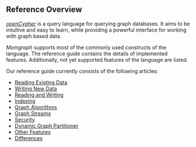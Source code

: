 ## Reference Overview

[*openCypher*](http://www.opencypher.org/) is a query language for querying
graph databases. It aims to be intuitive and easy to learn, while
providing a powerful interface for working with graph based data.

*Memgraph* supports most of the commonly used constructs of the language. The
reference guide contains the details of implemented features. Additionally,
not yet supported features of the language are listed.

Our reference guide currently consists of the following articles:

  * [Reading Existing Data](02_reading-existing-data.md)
  * [Writing New Data](03_writing-new-data.md)
  * [Reading and Writing](04_reading-and-writing.md)
  * [Indexing](05_indexing.md)
  * [Graph Algorithms](06_graph-algorithms.md)
  * [Graph Streams](07_graph-streams.md)
  * [Security](08_security.md)
  * [Dynamic Graph Partitioner](09_dynamic-graph-partitioner.md)
  * [Other Features](10_other-features.md)
  * [Differences](11_differences.md)
